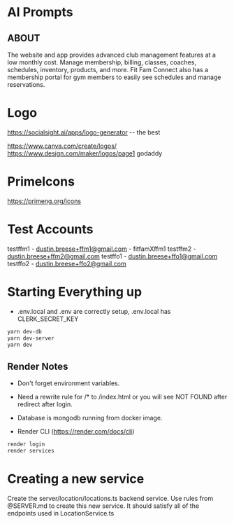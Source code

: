 # AI Prompts

## ABOUT

The website and app provides advanced club management features at a low monthly cost. Manage membership, billing,
classes, coaches, schedules, inventory, products, and more. Fit Fam Connect also has a membership portal for gym members to easily see schedules and manage reservations.

# Logo

https://socialsight.ai/apps/logo-generator -- the best

https://www.canva.com/create/logos/ https://www.design.com/maker/logos/page1 godaddy

# PrimeIcons

https://primeng.org/icons

# Test Accounts
testffm1 - dustin.breese+ffm1@gmail.com - fitfamXffm1
testffm2 - dustin.breese+ffm2@gmail.com
testffo1  - dustin.breese+ffo1@gmail.com
testffo2  - dustin.breese+ffo2@gmail.com

# Starting Everything up

- .env.local and .env are correctly setup, .env.local has CLERK_SECRET_KEY

```sh
yarn dev-db
yarn dev-server
yarn dev
```

## Render Notes

- Don't forget environment variables.
- Need a rewrite rule for /\* to /index.html or you will see NOT FOUND after redirect after login.
- Database is mongodb running from docker image.

- Render CLI (https://render.com/docs/cli)

```sh
render login
render services
```

# Creating a new service

Create the server/location/locations.ts backend service. Use rules from @SERVER.md to create this new service. It should
satisfy all of the endpoints used in LocationService.ts
